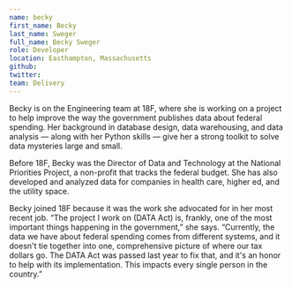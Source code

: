 ```yaml
---
name: becky
first_name: Becky
last_name: Sweger
full_name: Becky Sweger
role: Developer
location: Easthampton, Massachusetts
github:
twitter:
team: Delivery
---
```


Becky is on the Engineering team at 18F, where she is working on a project to help improve the way the government publishes data about federal spending. Her background in database design, data warehousing, and data analysis — along with her Python skills — give her a strong toolkit to solve data mysteries large and small.

Before 18F, Becky was the Director of Data and Technology at the National Priorities Project, a non-profit that tracks the federal budget. She has also developed and analyzed data for companies in health care, higher ed, and the utility space.

Becky joined 18F because it was the work she advocated for in her most recent job. “The project I work on (DATA Act) is, frankly, one of the most important things happening in the government,” she says. “Currently, the data we have about federal spending comes from different systems, and it doesn't tie together into one, comprehensive picture of where our tax dollars go. The DATA Act was passed last year to fix that, and it's an honor to help with its implementation. This impacts every single person in the country.”
